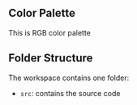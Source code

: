 ## Color Palette

This is RGB color palette

## Folder Structure

The workspace contains one folder:
- `src`: contains the source code
